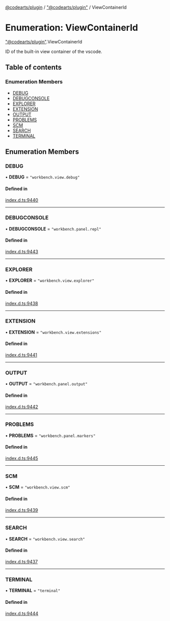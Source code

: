 [@codearts/plugin](../README.md) / ["@codearts/plugin"](../modules/_codearts_plugin_.md) / ViewContainerId

# Enumeration: ViewContainerId

["@codearts/plugin"](../modules/_codearts_plugin_.md).ViewContainerId

ID of the built-in view container of the vscode.

## Table of contents

### Enumeration Members

- [DEBUG](codearts_plugin_.ViewContainerId.md#debug)
- [DEBUGCONSOLE](codearts_plugin_.ViewContainerId.md#debugconsole)
- [EXPLORER](codearts_plugin_.ViewContainerId.md#explorer)
- [EXTENSION](codearts_plugin_.ViewContainerId.md#extension)
- [OUTPUT](codearts_plugin_.ViewContainerId.md#output)
- [PROBLEMS](codearts_plugin_.ViewContainerId.md#problems)
- [SCM](codearts_plugin_.ViewContainerId.md#scm)
- [SEARCH](codearts_plugin_.ViewContainerId.md#search)
- [TERMINAL](codearts_plugin_.ViewContainerId.md#terminal)

## Enumeration Members

### DEBUG

• **DEBUG** = ``"workbench.view.debug"``

#### Defined in

[index.d.ts:9440](https://github.com/huaweicloud/cloudide-plugin-api/blob/4d28848/index.d.ts#L9440)

___

### DEBUGCONSOLE

• **DEBUGCONSOLE** = ``"workbench.panel.repl"``

#### Defined in

[index.d.ts:9443](https://github.com/huaweicloud/cloudide-plugin-api/blob/4d28848/index.d.ts#L9443)

___

### EXPLORER

• **EXPLORER** = ``"workbench.view.explorer"``

#### Defined in

[index.d.ts:9438](https://github.com/huaweicloud/cloudide-plugin-api/blob/4d28848/index.d.ts#L9438)

___

### EXTENSION

• **EXTENSION** = ``"workbench.view.extensions"``

#### Defined in

[index.d.ts:9441](https://github.com/huaweicloud/cloudide-plugin-api/blob/4d28848/index.d.ts#L9441)

___

### OUTPUT

• **OUTPUT** = ``"workbench.panel.output"``

#### Defined in

[index.d.ts:9442](https://github.com/huaweicloud/cloudide-plugin-api/blob/4d28848/index.d.ts#L9442)

___

### PROBLEMS

• **PROBLEMS** = ``"workbench.panel.markers"``

#### Defined in

[index.d.ts:9445](https://github.com/huaweicloud/cloudide-plugin-api/blob/4d28848/index.d.ts#L9445)

___

### SCM

• **SCM** = ``"workbench.view.scm"``

#### Defined in

[index.d.ts:9439](https://github.com/huaweicloud/cloudide-plugin-api/blob/4d28848/index.d.ts#L9439)

___

### SEARCH

• **SEARCH** = ``"workbench.view.search"``

#### Defined in

[index.d.ts:9437](https://github.com/huaweicloud/cloudide-plugin-api/blob/4d28848/index.d.ts#L9437)

___

### TERMINAL

• **TERMINAL** = ``"terminal"``

#### Defined in

[index.d.ts:9444](https://github.com/huaweicloud/cloudide-plugin-api/blob/4d28848/index.d.ts#L9444)
